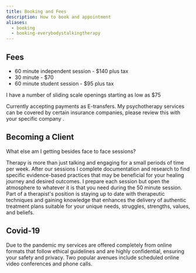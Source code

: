 ```yaml
---
title: Booking and Fees
description: How to book and appointment
aliases:
  - booking
  - booking-everybodystalkingtherapy
---
```

## Fees
- 60 minute independent session - $140 plus tax 
- 30 minute - $70
- 60 minute student session - $95 plus tax  
  
I have a number of sliding scale openings starting as low as $75 

Currently accepting payments as E-transfers.
My psychotherapy services can be covered by certain insurance companies, please review this with your specific company . 

## Becoming a Client 
What else am I getting besides face to face sessions?  

Therapy is more than just talking and engaging for a small periods of time per week. After our sessions I complete documentation and research to find specific evidence-based practices that may be beneficial for your healing journey and desired outcomes. I prepare each session but open the atmosphere to whatever it is that you need during the 50 minute session. Part of a therapist's position is staying up to date with therapeutic techniques and gaining knowledge that enhances the delivery of authentic treatment plans suitable for your unique needs, struggles, strengths, values, and beliefs. 

## Covid-19
Due to the pandemic my services are offered completely from online formats that follow ethical guidelines and are highly confidential, ensuring your safety and privacy. Two popular avenues include scheduled online video conferences and phone calls. 
